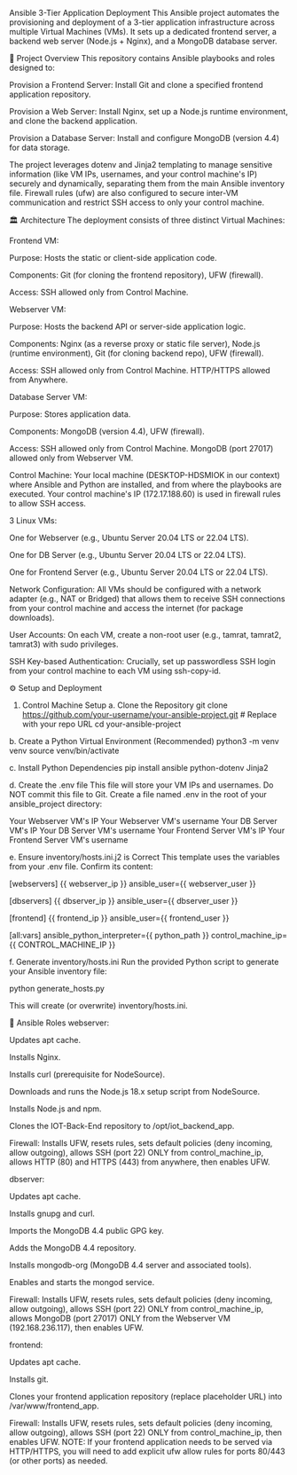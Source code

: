 Ansible 3-Tier Application Deployment
This Ansible project automates the provisioning and deployment of a 3-tier application infrastructure across multiple Virtual Machines (VMs). It sets up a dedicated frontend server, a backend web server (Node.js + Nginx), and a MongoDB database server.

🚀 Project Overview
This repository contains Ansible playbooks and roles designed to:

Provision a Frontend Server: Install Git and clone a specified frontend application repository.

Provision a Web Server: Install Nginx, set up a Node.js runtime environment, and clone the backend application.

Provision a Database Server: Install and configure MongoDB (version 4.4) for data storage.

The project leverages dotenv and Jinja2 templating to manage sensitive information (like VM IPs, usernames, and your control machine's IP) securely and dynamically, separating them from the main Ansible inventory file. Firewall rules (ufw) are also configured to secure inter-VM communication and restrict SSH access to only your control machine.

🏛️ Architecture
The deployment consists of three distinct Virtual Machines:

Frontend VM:

Purpose: Hosts the static or client-side application code.

Components: Git (for cloning the frontend repository), UFW (firewall).

Access: SSH allowed only from Control Machine.

Webserver VM:

Purpose: Hosts the backend API or server-side application logic.

Components: Nginx (as a reverse proxy or static file server), Node.js (runtime environment), Git (for cloning backend repo), UFW (firewall).

Access: SSH allowed only from Control Machine. HTTP/HTTPS allowed from Anywhere.

Database Server VM:

Purpose: Stores application data.

Components: MongoDB (version 4.4), UFW (firewall).

Access: SSH allowed only from Control Machine. MongoDB (port 27017) allowed only from Webserver VM.

Control Machine: Your local machine (DESKTOP-HDSMIOK in our context) where Ansible and Python are installed, and from where the playbooks are executed. Your control machine's IP (172.17.188.60) is used in firewall rules to allow SSH access.


3 Linux VMs:

One for Webserver (e.g., Ubuntu Server 20.04 LTS or 22.04 LTS).

One for DB Server (e.g., Ubuntu Server 20.04 LTS or 22.04 LTS).

One for Frontend Server (e.g., Ubuntu Server 20.04 LTS or 22.04 LTS).

Network Configuration: All VMs should be configured with a network adapter (e.g., NAT or Bridged) that allows them to receive SSH connections from your control machine and access the internet (for package downloads).

User Accounts: On each VM, create a non-root user (e.g., tamrat, tamrat2, tamrat3) with sudo privileges.

SSH Key-based Authentication: Crucially, set up passwordless SSH login from your control machine to each VM using ssh-copy-id.

⚙️ Setup and Deployment
1. Control Machine Setup
a. Clone the Repository
git clone https://github.com/your-username/your-ansible-project.git # Replace with your repo URL
cd your-ansible-project

b. Create a Python Virtual Environment (Recommended)
python3 -m venv venv
source venv/bin/activate

c. Install Python Dependencies
pip install ansible python-dotenv Jinja2

d. Create the .env file
This file will store your VM IPs and usernames. Do NOT commit this file to Git.
Create a file named .env in the root of your ansible_project directory:

Your Webserver VM's IP
Your Webserver VM's username
Your DB Server VM's IP
Your DB Server VM's username
Your Frontend Server VM's IP
Your Frontend Server VM's username

e. Ensure inventory/hosts.ini.j2 is Correct
This template uses the variables from your .env file. Confirm its content:

[webservers]
{{ webserver_ip }} ansible_user={{ webserver_user }}

[dbservers]
{{ dbserver_ip }} ansible_user={{ dbserver_user }}

[frontend]
{{ frontend_ip }} ansible_user={{ frontend_user }}

[all:vars]
ansible_python_interpreter={{ python_path }}
control_machine_ip={{ CONTROL_MACHINE_IP }}

f. Generate inventory/hosts.ini
Run the provided Python script to generate your Ansible inventory file:

python generate_hosts.py

This will create (or overwrite) inventory/hosts.ini.



🧩 Ansible Roles
webserver:

Updates apt cache.

Installs Nginx.

Installs curl (prerequisite for NodeSource).

Downloads and runs the Node.js 18.x setup script from NodeSource.

Installs Node.js and npm.

Clones the IOT-Back-End repository to /opt/iot_backend_app.

Firewall: Installs UFW, resets rules, sets default policies (deny incoming, allow outgoing), allows SSH (port 22) ONLY from control_machine_ip, allows HTTP (80) and HTTPS (443) from anywhere, then enables UFW.

dbserver:

Updates apt cache.

Installs gnupg and curl.

Imports the MongoDB 4.4 public GPG key.

Adds the MongoDB 4.4 repository.

Installs mongodb-org (MongoDB 4.4 server and associated tools).

Enables and starts the mongod service.

Firewall: Installs UFW, resets rules, sets default policies (deny incoming, allow outgoing), allows SSH (port 22) ONLY from control_machine_ip, allows MongoDB (port 27017) ONLY from the Webserver VM (192.168.236.117), then enables UFW.

frontend:

Updates apt cache.

Installs git.

Clones your frontend application repository (replace placeholder URL) into /var/www/frontend_app.

Firewall: Installs UFW, resets rules, sets default policies (deny incoming, allow outgoing), allows SSH (port 22) ONLY from control_machine_ip, then enables UFW.
NOTE: If your frontend application needs to be served via HTTP/HTTPS, you will need to add explicit ufw allow rules for ports 80/443 (or other ports) as needed.

